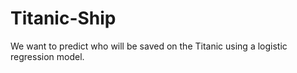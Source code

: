 # Titanic-Ship
We want to predict who will be saved on the Titanic using a logistic regression model.
 




